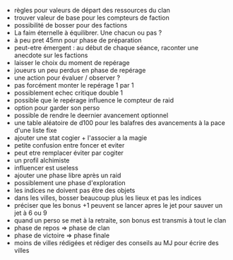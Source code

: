 - règles pour valeurs de départ des ressources du clan
- trouver valeur de base pour les compteurs de faction
- possibilité de bosser pour des factions
- La faim éternelle à équilibrer. Une chacun ou pas ?
- à peu pret 45mn pour phase de préparation
- peut-etre émergent : au début de chaque séance, raconter une anecdote sur les factions
- laisser le choix du moment de repérage
- joueurs un peu perdus en phase de repérage
- une action pour évaluer / observer ?
- pas forcément monter le repérage 1 par 1
- possiblement echec critique double 1 
- possible que le repérage influence le compteur de raid
- option pour garder son perso
- possible de rendre le deernier avancement optionnel
- une table aléatoire de d100 pour les balafres des avancements à la pace d'une liste fixe
- ajouter une stat cogier + l'associer a la magie
- petite confusion entre foncer et eviter
- peut etre remplacer éviter par cogiter
- un profil alchimiste
- influencer est useless
- ajouter une phase libre après un raid
- possiblement une phase d'exploration
- les indices ne doivent pas être des objets
- dans les villes, bosser beaucoup plus les lieux et pas les indices
- préciser que les bonus +1 peuvent se lancer apres le jet pour sauver un jet à 6 ou 9
- quand un perso se met à la retraite, son bonus est transmis à tout le clan
- phase de repos => phase de clan
- phase de victoire => phase finale
- moins de villes rédigées et rédiger des conseils au MJ pour écrire des villes